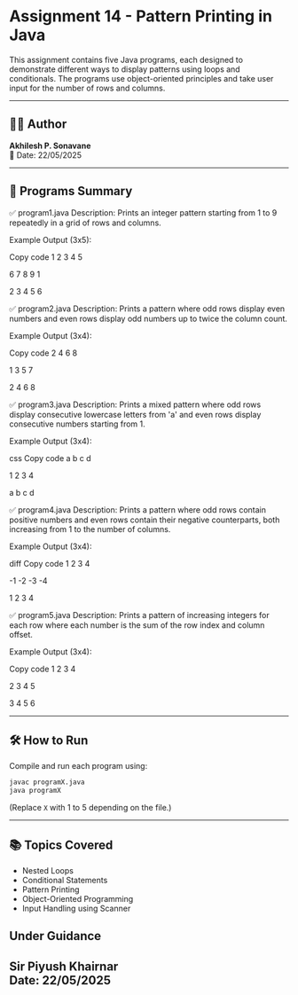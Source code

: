 # Assignment 14 - Pattern Printing in Java

This assignment contains five Java programs, each designed to demonstrate different ways to display patterns using loops and conditionals. The programs use object-oriented principles and take user input for the number of rows and columns.

---

## 👨‍💻 Author
**Akhilesh P. Sonavane**  
📅 Date: 22/05/2025  

---

## 🔧 Programs Summary

✅ program1.java
Description:
Prints an integer pattern starting from 1 to 9 repeatedly in a grid of rows and columns.

Example Output (3x5):

Copy code
1	2	3	4	5

6	7	8	9	1

2	3	4	5	6

✅ program2.java
Description:
Prints a pattern where odd rows display even numbers and even rows display odd numbers up to twice the column count.

Example Output (3x4):

Copy code
2	4	6	8	

1	3	5	7	

2	4	6	8	

✅ program3.java
Description:
Prints a mixed pattern where odd rows display consecutive lowercase letters from 'a' and even rows display consecutive numbers starting from 1.

Example Output (3x4):

css
Copy code
a	b	c	d	

1	2	3	4	

a	b	c	d	

✅ program4.java
Description:
Prints a pattern where odd rows contain positive numbers and even rows contain their negative counterparts, both increasing from 1 to the number of columns.

Example Output (3x4):

diff
Copy code
1	2	3	4	

-1	-2	-3	-4	

1	2	3	4	

✅ program5.java
Description:
Prints a pattern of increasing integers for each row where each number is the sum of the row index and column offset.

Example Output (3x4):

Copy code
1	2	3	4	

2	3	4	5	

3	4	5	6	

---

## 🛠️ How to Run
Compile and run each program using:

```bash
javac programX.java
java programX
```
(Replace `X` with 1 to 5 depending on the file.)

---

## 📚 Topics Covered
- Nested Loops
- Conditional Statements
- Pattern Printing
- Object-Oriented Programming
- Input Handling using Scanner

## Under Guidance

**Sir Piyush Khairnar**  
Date: 22/05/2025
---
